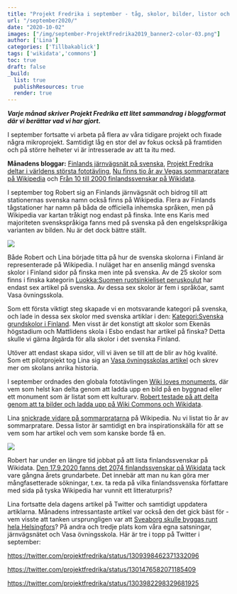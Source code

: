 ```yaml
---
title: "Projekt Fredrika i september - tåg, skolor, bilder, listor och Wikidata"
url: "/september2020/"
date: "2020-10-02"
images: ["/img/september-ProjektFredrika2019_banner2-color-03.png"]
author: ['Lina']
categories: ['Tillbakablick']
tags: ['wikidata','commons']
toc: true
draft: false
_build:
  list: true
  publishResources: true
  render: true
---
```


**_Varje månad skriver Projekt Fredrika ett litet sammandrag i bloggformat där vi berättar vad vi har gjort._**

I september fortsatte vi arbeta på flera av våra tidigare projekt och fixade några mikroprojekt. Samtidigt låg en stor del av fokus också på framtiden och på större helheter vi är intresserade av att ta itu med.

**Månadens bloggar:** [Finlands järnvägsnät på svenska](https://projektfredrika.fi/jarnvagsnat/), [Projekt Fredrika deltar i världens största fototävling](https://projektfredrika.fi/wiki-loves-monuments/), [Nu finns tio år av Vegas sommarpratare på Wikipedia](https://projektfredrika.fi/sommarpratare2/) och [Från 10 till 2000 finlandssvenskar på Wikidata](https://projektfredrika.fi/wikidata/).

I september tog Robert sig an Finlands järnvägsnät och bidrog till att stationernas svenska namn också finns på Wikipedia. Flera av Finlands tågstationer har namn på båda de officiella inhemska språken, men på Wikipedia var kartan tråkigt nog endast på finska. Inte ens Karis med majoriteten svenskspråkiga fanns med på svenska på den engelskspråkiga varianten av bilden. Nu är det dock bättre ställt.

![](/2020/10/800px-Finnish_railroad_network-en.svg_-700x1024.png)

Både Robert och Lina började titta på hur de svenska skolorna i Finland är representerade på Wikipedia. I nuläget har en ansenlig mängd svenska skolor i Finland sidor på finska men inte på svenska. Av de 25 skolor som finns i finska kategorin [Luokka:Suomen ruotsinkieliset peruskoulut](https://fi.wikipedia.org/wiki/Luokka:Suomen_ruotsinkieliset_peruskoulut) har endast sex artikel på svenska. Av dessa sex skolor är fem i språköar, samt Vasa övningsskola.

Som ett första viktigt steg skapade vi en motsvarande kategori på svenska, och lade in dessa sex skolor med svenska artiklar i den: [Kategori:Svenska grundskolor i Finland](https://sv.wikipedia.org/wiki/Kategori:Svenska_grundskolor_i_Finland). Men visst är det konstigt att skolor som Ekenäs högstadium och Mattlidens skola i Esbo endast har artikel på finska? Detta skulle vi gärna åtgärda för alla skolor i det svenska Finland.

Utöver att endast skapa sidor, vill vi även se till att de blir av hög kvalité. Som ett pilotprojekt tog Lina sig an [Vasa övningsskolas artikel](https://sv.wikipedia.org/wiki/Vasa_%C3%B6vningsskola) och skrev mer om skolans anrika historia.

I september ordnades den globala fototävlingen [Wiki loves monuments](https://www.wikilovesmonuments.org/), där vem som helst kan delta genom att ladda upp en bild på en byggnad eller ett monument som är listat som ett kulturarv. [Robert testade på att delta genom att ta bilder och ladda upp på Wiki Commons och Wikidata](https://projektfredrika.fi/wiki-loves-monuments/).

Lina [snickrade vidare på sommarpratarna](https://projektfredrika.fi/sommarpratare2/) på Wikipedia. Nu vi listat tio år av sommarpratare. Dessa listor är samtidigt en bra inspirationskälla för att se vem som har artikel och vem som kanske borde få en.

![](/2020/09/image-1.png)

Robert har under en längre tid jobbat på att lista finlandssvenskar på Wikidata. [Den 17.9.2020 fanns det 2074 finlandssvenskar på Wikidata](https://projektfredrika.fi/wikidata/) tack vare gångna årets grundarbete. Det innebär att man nu kan göra mer mångfasetterade sökningar, t.ex. ta reda på vilka finlandssvenska författare med sida på tyska Wikipedia har vunnit ett litteraturpris?

Lina fortsatte dela dagens artikel på Twitter och samtidigt uppdatera artiklarna. Månadens intressantaste artikel var också den det gick bäst för - vem visste att tanken ursprungligen var att [Sveaborg skulle byggas runt hela Helsingfors](https://sv.wikipedia.org/wiki/Augustin_Ehrensv%C3%A4rd)? På andra och tredje plats kom våra egna satsningar, järnvägsnätet och Vasa övningsskola. Här är tre i topp på Twitter i september:

https://twitter.com/projektfredrika/status/1309398462371332096

https://twitter.com/projektfredrika/status/1301476582071185409

https://twitter.com/projektfredrika/status/1303982298329681925